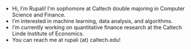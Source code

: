 - Hi, I’m Rupali! I'm sophomore at Caltech double majoring in Computer Science and Finance.
- I’m interested in machine learning, data analysis, and algorithms.
- I’m currently working on quantitative finance research at the Caltech Linde Institute of Economics.
- You can reach me at rupali (at) caltech.edu!
